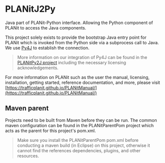# PLANitJ2Py

Java part of PLANit-Python interface. Allowing the Python component of PLANit to access the Java components.

This project solely exists to provide the bootstrap Java entry point for PLANit which is invoked from the Python side via a subprocess call to Java. We use [Py4J](www.py4j.org) to establish the connection. 

>More information on our integration of Py4J can be found in the [PLANitPy2J project](https.github.sydney.edu.au/planit/planitPy2J) including the necessary licensing acknowledgements.

For more information on PLANit such as the user the manual, licensing, installation, getting started, reference documentation, and more, please visit [https://trafficplanit.github.io/PLANitManual/](https://trafficplanit.github.io/PLANitManual/)

## Maven parent

Projects need to be built from Maven before they can be run. The common maven configuration can be found in the PLANitParentPom project which acts as the parent for this project's pom.xml.

> Make sure you install the PLANitParentPom pom.xml before conducting a maven build (in Eclipse) on this project, otherwise it cannot find the references dependencies, plugins, and other resources.

